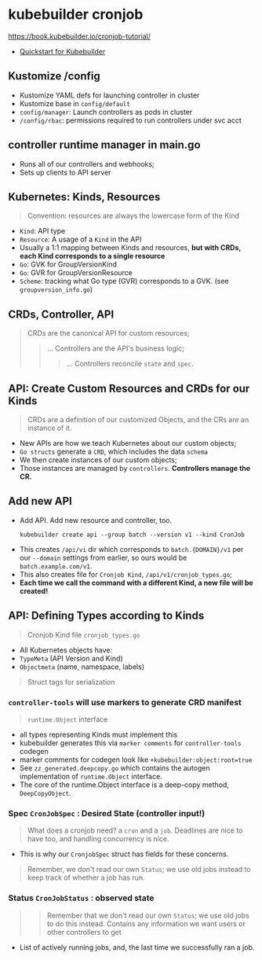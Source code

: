 # kubebuilder cronjob
https://book.kubebuilder.io/cronjob-tutorial/

- [Quickstart for Kubebuilder](./QUICKSTART_KUBEBUILDER.md)

## Kustomize /config
- Kustomize YAML defs for launching controller in cluster
- Kustomize base in `config/default`
- `config/manager`: Launch controllers as pods in cluster
- `/config/rbac`: permissions required to run controllers under svc acct

## controller runtime manager in main.go
- Runs all of our controllers and webhooks;
- Sets up clients to API server

## Kubernetes: Kinds, Resources
> Convention: resources are always the lowercase form of the Kind

- `Kind`: API type
- `Resource`: A usage of a `Kind` in the API
- Usually a 1:1 mapping between Kinds and resources, **but with CRDs, each Kind corresponds to a single resource**
- `Go`: GVK for GroupVersionKind
- `Go`: GVR for GroupVersionResource
- `Scheme`: tracking what Go type (GVR) corresponds to a GVK. (see `groupversion_info.go`)

## CRDs, Controller, API
> CRDs are the canonical API for custom resources;
>> ... Controllers are the API's business logic;
>>> ... Controllers reconcile `state` and `spec`.
## API: Create Custom Resources and CRDs for our Kinds
> CRDs are a definition of our customized Objects, and the CRs are an instance of it.
- New APIs are how we teach Kubernetes about our custom objects;
- `Go structs` generate a `CRD`, which includes the data `schema`
- We then create instances of our custom objects;
- Those instances are managed by `controllers`. **Controllers manage the CR.**

## Add new API

- Add API. Add new resource and controller, too.
  ```
  kubebuilder create api --group batch --version v1 --kind CronJob
  ```
- This creates `/api/vi` dir which corresponds to `batch.{DOMAIN}/v1` per our `--domain` settings from earlier, so ours would be `batch.example.com/v1`.
- This also creates file for `Cronjob Kind`, `/api/v1/cronjob_types.go`;
- **Each time we call the command with a different Kind, a new file will be created!**

## API: Defining Types according to Kinds

> Cronjob Kind file `cronjob_types.go`

- All Kubernetes objects have:
- `TypeMeta` (API Version and Kind)
- `Objectmeta` (name, namespace, labels)

> Struct tags for serialization

### `controller-tools` will use markers to generate CRD manifest
> `runtime.Object` interface
- all types representing Kinds must implement this
- kubebuilder generates this via `marker comments` for `controller-tools` codegen
- marker comments for codegen look like `+kubebuilder:object:root=true`
- See `zz_generated.deepcopy.go` which contains the autogen implementation of `runtime.Object` interface.
- The core of the runtime.Object interface is a deep-copy method, `DeepCopyObject`.


### Spec `CronJobSpec` : Desired State (controller input!)
> What does a cronjob need? a `cron` and a `job`. Deadlines are nice to have too, and handling concurrency is nice. 
- This is why our `CronjobSpec` struct has fields for these concerns.

> Remember, we don't read our own `Status`; we use old jobs instead to keep track of whether a job has run.

### Status `CronJobStatus` : observed state
>> Remember that we don't read our own `Status`; we use old jobs to do this instead.
> Contains any information we want users or other controllers to get

- List of actively running jobs, and, the last time we successfully ran a job.

